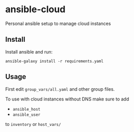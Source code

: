 # ansible-cloud
Personal ansible setup to manage cloud instances

## Install

Install ansible and run:
```
ansible-galaxy install -r requirements.yaml
```

## Usage

First edit `group_vars/all.yaml` and other group files.

To use with cloud instances without DNS make sure to add

* `ansible_host`
* `ansible_user`

to `inventory` or `host_vars/`
